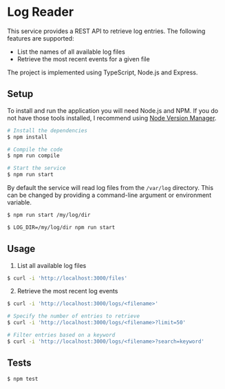 # Log Reader

This service provides a REST API to retrieve log entries. The following features are supported:

- List the names of all available log files
- Retrieve the most recent events for a given file

The project is implemented using TypeScript, Node.js and Express.

## Setup

To install and run the application you will need Node.js and NPM. If you do not have those tools installed, I recommend using [Node Version Manager](https://github.com/nvm-sh/nvm).

```bash
# Install the dependencies
$ npm install

# Compile the code
$ npm run compile

# Start the service
$ npm run start
```

By default the service will read log files from the `/var/log` directory. This can be changed by providing a command-line argument or environment variable.

```bash
$ npm run start /my/log/dir

$ LOG_DIR=/my/log/dir npm run start
```

## Usage

1. List all available log files

```bash
$ curl -i 'http://localhost:3000/files'
```

2. Retrieve the most recent log events

```bash
$ curl -i 'http://localhost:3000/logs/<filename>'

# Specify the number of entries to retrieve
$ curl -i 'http://localhost:3000/logs/<filename>?limit=50'

# Filter entries based on a keyword
$ curl -i 'http://localhost:3000/logs/<filename>?search=keyword'
```

## Tests

```bash
$ npm test
```
